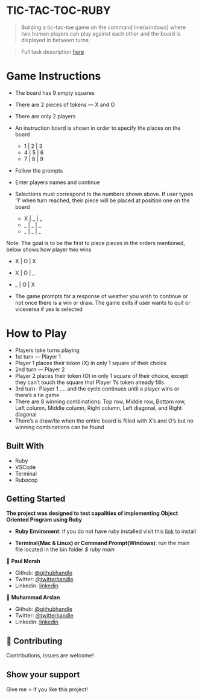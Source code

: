 # TIC-TAC-TOC-RUBY
> Building a tic-tac-toe game on the command line(windows) where two human players can play against each other and the board is displayed in between turns.

> Full task description [here](https://www.theodinproject.com/courses/ruby-programming/lessons/oop)

# Game Instructions
-	The board has 9 empty squares
-	There are 2 pieces of tokens — X and O
-	There are only 2 players

- An instruction board is shown in order to specify the places on the board
  - 1 | 2 | 3
  - 4 | 5 | 6
  - 7 | 8 | 9
- Follow the prompts
- Enter players names and continue
- Selections must correspond to the numbers shown above. If user types '1' when turn reached, their piece will be placed at position one on the board
  - X | _ | _
  - _ | _ | _
  - _ | _ | _

Note: The goal is to be the first to place pieces in the orders mentioned, below shows how player two wins

  - X | O | X
  - X | O | _
  - _ | O | X

- The game prompts for a response of weather you wish to continue or not once there is a win or draw. The game exits if user wants to quit or viceversa if yes is selected
 


# How to Play
-	Players take turns playing
-	1st turn — Player 1
-	Player 1 places their token (X) in only 1 square of their choice
-	2nd turn — Player 2
-	Player 2 places their token (O) in only 1 square of their choice, except they can’t touch the square that Player 1’s token already fills
-	3rd turn- Player 1 …. and the cycle continues until a player wins or there’s a tie game
-	There are 8 winning combinations: Top row, Middle row, Bottom row, Left column, Middle column, Right column, Left diagonal, and Right diagonal
-	There’s a draw/tie when the entire board is filled with X’s and O’s but no winning combinations can be found


## Built With

- Ruby
- VSCode
- Terminal
- Rubocop

## Getting Started

**The project was designed to test capalities of implementing Object Oriented Program using Ruby**
- **Ruby Enviroment**: if you do not have ruby installed visit this [link](https://www.ruby-lang.org/en/documentation/installation/) to install

- **Terminal(Mac & Linux) or Command Prompt(Windows)**: run the main file located in the bin folder *$ ruby main*

👤 **Paul Morah**

- Github: [@githubhandle](https://github.com/chinweokwu)
- Twitter: [@twitterhandle](https://twitter.com/Morah89820846)
- Linkedin: [linkedin](https://www.linkedin.com/in/paul-morah-285b63172/)

👤 **Muhammad Arslan**

- Github: [@githubhandle](https://github.com/arslanbisharat)
- Twitter: [@twitterhandle](https://twitter.com/arslan_bisharat-2020bb156)
- Linkedin: [linkedin](https://www.linkedin.com/in/muhammad-arslan-2020bb156)

## 🤝 Contributing

Contributions, issues are welcome!


## Show your support

Give me ⭐️ if you like this project!